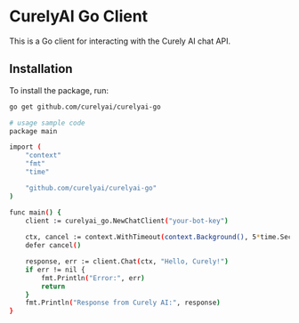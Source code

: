# CurelyAI Go Client

This is a Go client for interacting with the Curely AI chat API.

## Installation

To install the package, run:

```sh
go get github.com/curelyai/curelyai-go

# usage sample code
package main

import (
    "context"
    "fmt"
    "time"

    "github.com/curelyai/curelyai-go"
)

func main() {
    client := curelyai_go.NewChatClient("your-bot-key")
    
    ctx, cancel := context.WithTimeout(context.Background(), 5*time.Second)
    defer cancel()

    response, err := client.Chat(ctx, "Hello, Curely!")
    if err != nil {
        fmt.Println("Error:", err)
        return
    }
    fmt.Println("Response from Curely AI:", response)
}
